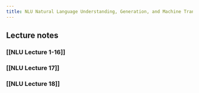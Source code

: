 ```yaml
---
title: NLU Natural Language Understanding, Generation, and Machine Translation
---
```


## Lecture notes

### [[NLU Lecture 1-16]]
### [[NLU Lecture 17]]
### [[NLU Lecture 18]]
##

